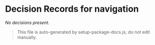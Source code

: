# Decision Records for navigation

_No decisions present._

> This file is auto-generated by setup-package-docs.js; do not edit manually.